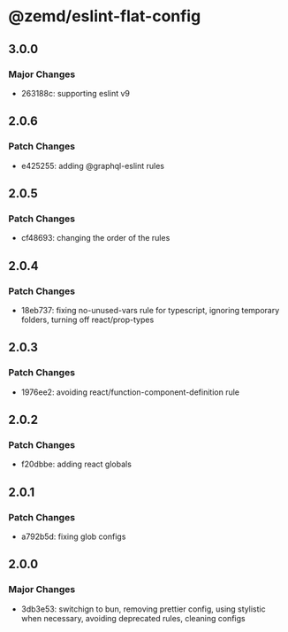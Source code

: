 # @zemd/eslint-flat-config

## 3.0.0

### Major Changes

- 263188c: supporting eslint v9

## 2.0.6

### Patch Changes

- e425255: adding @graphql-eslint rules

## 2.0.5

### Patch Changes

- cf48693: changing the order of the rules

## 2.0.4

### Patch Changes

- 18eb737: fixing no-unused-vars rule for typescript, ignoring temporary folders, turning off react/prop-types

## 2.0.3

### Patch Changes

- 1976ee2: avoiding react/function-component-definition rule

## 2.0.2

### Patch Changes

- f20dbbe: adding react globals

## 2.0.1

### Patch Changes

- a792b5d: fixing glob configs

## 2.0.0

### Major Changes

- 3db3e53: switchign to bun, removing prettier config, using stylistic when necessary, avoiding deprecated rules, cleaning configs

